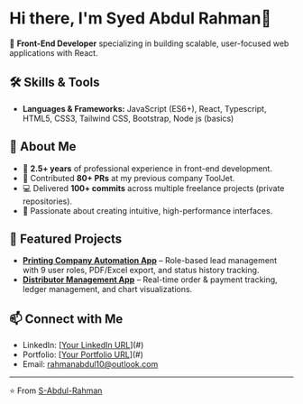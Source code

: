 # Hi there, I'm Syed Abdul Rahman👋

🚀 **Front-End Developer** specializing in building scalable, user-focused web applications with React.  

## 🛠 Skills & Tools
- **Languages & Frameworks:** JavaScript (ES6+), React, Typescript, HTML5, CSS3, Tailwind CSS, Bootstrap, Node js (basics)

## 📌 About Me
- 💼 **2.5+ years** of professional experience in front-end development.
- 🏢 Contributed **80+ PRs** at my previous company ToolJet.
- 💻 Delivered **100+ commits** across multiple freelance projects (private repositories).
- 🎯 Passionate about creating intuitive, high-performance interfaces.

## 📂 Featured Projects
- **[Printing Company Automation App](#)** – Role-based lead management with 9 user roles, PDF/Excel export, and status history tracking.
- **[Distributor Management App](#)** – Real-time order & payment tracking, ledger management, and chart visualizations.

## 📫 Connect with Me
- LinkedIn: [[Your LinkedIn URL](https://www.linkedin.com/in/s-abdulrahman/)](#)
- Portfolio: [[Your Portfolio URL](https://workshowportfolio.netlify.app/)](#)
- Email: rahmanabdul10@outlook.com

---
⭐️ From [S-Abdul-Rahman](https://github.com/S-Abdul-Rahman)
